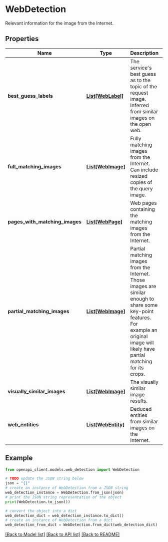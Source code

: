 # WebDetection

Relevant information for the image from the Internet.

## Properties

Name | Type | Description | Notes
------------ | ------------- | ------------- | -------------
**best_guess_labels** | [**List[WebLabel]**](WebLabel.md) | The service&#39;s best guess as to the topic of the request image. Inferred from similar images on the open web. | [optional] 
**full_matching_images** | [**List[WebImage]**](WebImage.md) | Fully matching images from the Internet. Can include resized copies of the query image. | [optional] 
**pages_with_matching_images** | [**List[WebPage]**](WebPage.md) | Web pages containing the matching images from the Internet. | [optional] 
**partial_matching_images** | [**List[WebImage]**](WebImage.md) | Partial matching images from the Internet. Those images are similar enough to share some key-point features. For example an original image will likely have partial matching for its crops. | [optional] 
**visually_similar_images** | [**List[WebImage]**](WebImage.md) | The visually similar image results. | [optional] 
**web_entities** | [**List[WebEntity]**](WebEntity.md) | Deduced entities from similar images on the Internet. | [optional] 

## Example

```python
from openapi_client.models.web_detection import WebDetection

# TODO update the JSON string below
json = "{}"
# create an instance of WebDetection from a JSON string
web_detection_instance = WebDetection.from_json(json)
# print the JSON string representation of the object
print(WebDetection.to_json())

# convert the object into a dict
web_detection_dict = web_detection_instance.to_dict()
# create an instance of WebDetection from a dict
web_detection_from_dict = WebDetection.from_dict(web_detection_dict)
```
[[Back to Model list]](../README.md#documentation-for-models) [[Back to API list]](../README.md#documentation-for-api-endpoints) [[Back to README]](../README.md)


